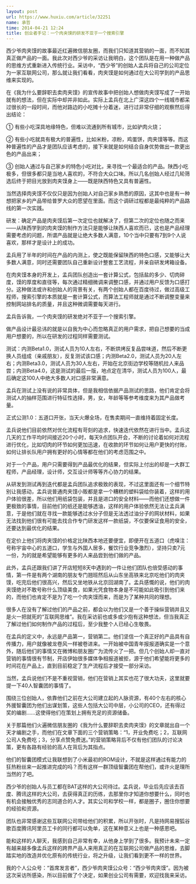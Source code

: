 ```yaml
---
layout: post
url: https://www.huxiu.com/article/32251
name: 承哲
time: 2014-04-21 12:24
title: 创业者手记：一个肉夹馍的研发不亚于一个搜索引擎
---
```

西少爷肉夹馍的故事最近红遍微信朋友圈，而我们只知道其营销的一面，而不知其真正做产品的一面。我此次对西少爷的采访让我明白，这个团队是在用一种做产品的思维方式重新进入传统行业。采访中，“西少爷”的创始人孟兵将自己的公司定位为一家互联网公司，那么就让我们看看，肉夹馍是如何通过在大公司学到的产品思维来实现的。

在《我为什么要辞职去卖肉夹馍》的宣传故事中把创始人想做肉夹馍写成了一开始就有的想法，但在实际中却并非如此。实际上孟兵在北上广深这四个一线城市都呆过很长的一段时间，而他对路边的小吃摊十分着迷，进行过非常仔细的观察然后得出结论：

① 有些小吃深具地缘特色，但难以流通到所有城市，比如驴肉火烧；

② 有些小吃就具有极大的普遍性，比如米粉，凉粉，鸡蛋饼，肉夹馍等等。而这种普遍性的产品才是团队应该考虑的，接下来就是如何结合自身优势做出一款更出色的产品出来；

③ 创始人通过与自己家乡的特色小吃对比，来寻找一个最适合的产品。陕西小吃极多，但很多都只是当地人喜欢的，不符合大众口味。所以几名创始人经过几轮筛选后终于把目光放到肉夹馍身上——既是陕西特色又具有普遍性。

当然选择肉夹馍不仅仅只是因为创始人对自己家乡熟悉的原因，这其中也是有一种想把家乡的产品带给普罗大众的愿望在里面。而这个调研过程都是最纯粹的产品路线的第一次实践。

研发：确定产品是肉夹馍后第一次定位也就解决了，但第二次的定位也随之而来——从陕西学到的肉夹馍的制作方法只是能够让陕西人喜欢而已，这也是产品经理需要考虑的问题，所谓产品就是让绝大多数人满意，10个当中只要有7到9个人说喜欢，那样才是设计上的成功。

孟兵用了半年的时间在产品的内测上，使之既能保留陕西的特色口感，又能够让大多数人满意，同时还需要团队自己重新设计整套工艺流程，并亲自研发烤箱设备。

在肉夹馍本身的开发上，孟兵团队创造出一套计算公式，包括盐的多少、切肉碎度，馍的厚度和直径等，每次通过精细微调来调整口感，并通过用户反馈为口感打分。这种做法或许和创始人的背景有关，有两个创始人都在百度待过，做过高级工程师，搜索引擎的本质就是一套计算公式，而算法工程师就是通过不断调整变量来控制网站排名的质量，并且这种微调需要每天进行。

孟兵告诉我，一个肉夹馍的研发绝对不亚于一个搜索引擎。

做产品设计最忌讳的就是以自我为中心而忽略真正的用户需求，把自己想要的当成用户想要的，所以在研发的过程同样需要测试。

测试：内测Beta1.0，测试人员为10人左右，不断烘烤反复品尝味道，然后不断更换人员组成（亲戚朋友），反复测试该口感；内测Beta2.0，测试人员为20人左右；内测Beta3.0，测试人员为30人左右，开始在北京街边学校等随机拉人来品尝；内测Beta4.0，这是测试的最后一版，地点定在清华，测试人员为100人，最后确定这100人中绝大多数人对口感非常满意。

孟兵在测试上没有说的非常具体，但是我相信依据产品测试的思路，他们肯定会将测试人的抽样范围进行特征性选择，男，女，年龄等等参考维度来为其产品做考量。

正式公测1.0：五道口开张，当天火爆全场，在售卖期间一直维持着固定长度。

孟兵说他们目前依然对优化流程有苛刻的追求，快速迭代依然在进行当中。孟兵这几天的工作平均时间接近20个小时，每天9点团队开会，不断的讨论着如何对流程进行优化，比如切肉的环节如何更加迅速，在收款的环节如何让用户更快的付账，如何让排长队用户拥有更好的心情等都在他们的考虑范围之中。

对于一个产品，用户只需要得到产品最优化的结果，但实际上付出的却是一大群工程师，产品经理，设计师，交互设计师等等齐心协力的结果。

从研发到测试再到迭代都是孟兵团队追求极致的表现，不过这里面还有一个细节特别让我感动，孟兵说普通肉夹馍小贩都是拿一个糟糕的塑料袋给你装着，这样的用户体验很差，所以他们用纸袋包装，并且是进口的安全材料——而他们还想做一件更极致的事情，目前他们的纸还是能够透油，这样的用户体验依然无法让孟兵满意，于是他们就在寻找一款能够透过水分子但是无法透过油分子的网状材料，如果无法找到他们很有可能去找合作专门研发这样一款纸袋，不仅要保证食用的安全，还要达到最优化的结果。

在定价上他们将肉夹馍的价格定比陕西本地还要便宜，即便开在五道口（虎嗅注：号称宇宙中心的五道口，学生与外国人居多，餐饮行业竞争激烈），坚持只卖7元一份，为的就是希望能够有更多的人来品尝到他们做的产品。

此外，孟兵还跟我们讲了开店短短8天中遇到的一件让他们团队也倍受感动的事情，第一件是有两个湖南的朋友专门翘班然后从山东坐高铁来北京吃他们的肉夹馍，吃完后他们很高兴，然后又坐地铁从北京回湖南了。孟兵感慨的说，他们的肉夹馍绝对不敢号称什么顶级美食，如果光凭食物本身是不可能如此吸引到他们来的，而他们也肯定不是为了吃一个肉夹馍而来，而是为了某种共同的理想。

很多人在没有了解过他们的产品之前，都会以为他们又是一个善于操纵营销并且又是火一把就死的“互联网思维”。我在采访前也或多或少抱有这种想法，但当我真正了解过他们如何制作产品的过程后，至少我整个人已经心生敬畏。

在孟兵的定义中，永远是产品第一，营销第二。他们坚信一个真正好的产品具有自传播力，用户就像被龙卷风一样被卷进来。一开始被中国青年报报道确实是一个意外，随后他们的事情又在微博和朋友圈广为流传火了一把。但几个创始人却一直对营销的事情很有节制，开店伊始很多媒体争相报道被拒，源于他们希望能将更多的时间花在产品上，直到目前稳定了生产流程后才接受一部分采访。

当然，孟兵说他们不是不重视营销，他们在营销上其实也花了很大功夫，这里就要提一下40人智囊团的事情了。

围绕三位创始人，依靠他们之前在大公司建立起的人脉资源，有40个左右的核心外援智囊团为他们出谋划策，这些人包括大公司中层，小公司的CEO，还有得过奖的编剧......这使得他们在策划上拥有充足的资源储备。

关于那篇他们火遍微信朋友圈的《我为什么要辞职去卖肉夹馍》的文章就出自一个天才编剧之手，而他们在文章下面的三个营销策略：“1，开业免费吃；2，互联网公司人免费吃；3，分享点赞免费送。”的营销策略背后不仅有他们团队的讨论决策，更有各路有经验的高人在背后为其指点。

他们的智囊团模式让我联想到了小米最初的ROM设计，不就是这样通过有能力的狂热粉丝来一起推进完成的吗？而有这样一群顶级智囊团在帮他们，或许火是理所当然的了吧。

西少爷的创始人与员工都在BAT这样的大公司待过。孟兵说，毕业后先应该去百度、腾讯这样的大公司，去获得真正的历练，去那里你才知道你想要什么，同时也有机会接触优秀的志同道合的人才。其实公司和学校一样，都是圈子，圈住你想要的经验和资源。

团队也非常感谢这些互联网公司带给他们的积累，所以开张时，凡是持网易搜狐谷歌百度腾讯阿里员工卡的同行都可以免单，这在某种意义上也是一种感恩吧。

能和这样的人聊天，我感到自己非常有幸，从他身上学到了很多。我预计未来一定有越来越多像孟兵这样的跨界产品人来用真正的在互联网公司做产品的思维，去脚踏实地的改造并优化原有的传统行业，将之升级，让我们看到更不一样的世界。

我的个人公众号：“首席发言者”，西少爷肉夹馍公众号：“西少爷肉夹馍”。因为被这次采访所感染，所以目前做了个决定，如果创业公司有需要，欢迎找我来采访。

